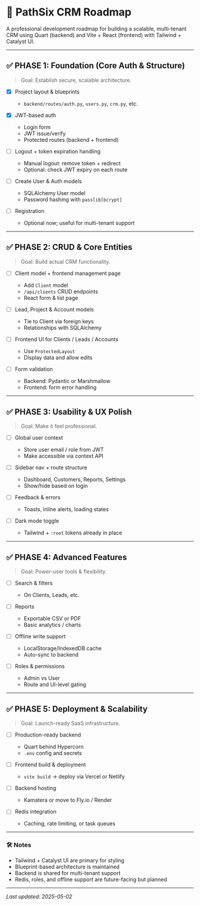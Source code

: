 # 🧭 PathSix CRM Roadmap

A professional development roadmap for building a scalable, multi-tenant CRM using Quart (backend) and Vite + React (frontend) with Tailwind + Catalyst UI.

---

## ✅ PHASE 1: Foundation (Core Auth & Structure)

> Goal: Establish secure, scalable architecture.

- [x] Project layout & blueprints  
  - `backend/routes/auth.py`, `users.py`, `crm.py`, etc.

- [x] JWT-based auth  
  - Login form  
  - JWT issue/verify  
  - Protected routes (backend + frontend)

- [ ] Logout + token expiration handling  
  - Manual logout: remove token + redirect  
  - Optional: check JWT expiry on each route

- [ ] Create User & Auth models  
  - SQLAlchemy User model  
  - Password hashing with `passlib[bcrypt]`

- [ ] Registration  
  - Optional now; useful for multi-tenant support

---

## ✅ PHASE 2: CRUD & Core Entities

> Goal: Build actual CRM functionality.

- [ ] Client model + frontend management page  
  - Add `Client` model  
  - `/api/clients` CRUD endpoints  
  - React form & list page

- [ ] Lead, Project & Account models  
  - Tie to Client via foreign keys  
  - Relationships with SQLAlchemy

- [ ] Frontend UI for Clients / Leads / Accounts  
  - Use `ProtectedLayout`  
  - Display data and allow edits

- [ ] Form validation  
  - Backend: Pydantic or Marshmallow  
  - Frontend: form error handling

---

## ✅ PHASE 3: Usability & UX Polish

> Goal: Make it feel professional.

- [ ] Global user context  
  - Store user email / role from JWT  
  - Make accessible via context API

- [ ] Sidebar nav + route structure  
  - Dashboard, Customers, Reports, Settings  
  - Show/hide based on login

- [ ] Feedback & errors  
  - Toasts, inline alerts, loading states

- [ ] Dark mode toggle  
  - Tailwind + `:root` tokens already in place

---

## ✅ PHASE 4: Advanced Features

> Goal: Power-user tools & flexibility.

- [ ] Search & filters  
  - On Clients, Leads, etc.

- [ ] Reports  
  - Exportable CSV or PDF  
  - Basic analytics / charts

- [ ] Offline write support  
  - LocalStorage/IndexedDB cache  
  - Auto-sync to backend

- [ ] Roles & permissions  
  - Admin vs User  
  - Route and UI-level gating

---

## ✅ PHASE 5: Deployment & Scalability

> Goal: Launch-ready SaaS infrastructure.

- [ ] Production-ready backend  
  - Quart behind Hypercorn  
  - `.env` config and secrets

- [ ] Frontend build & deployment  
  - `vite build` → deploy via Vercel or Netlify

- [ ] Backend hosting  
  - Kamatera or move to Fly.io / Render

- [ ] Redis integration  
  - Caching, rate limiting, or task queues

---

### 🛠️ Notes

- Tailwind + Catalyst UI are primary for styling  
- Blueprint-based architecture is maintained  
- Backend is shared for multi-tenant support  
- Redis, roles, and offline support are future-facing but planned

---

_Last updated: 2025-05-02_
